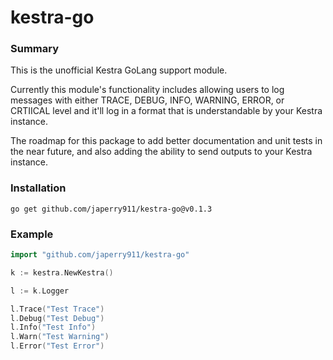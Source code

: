 # kestra-go

### Summary

This is the unofficial Kestra GoLang support module. 

Currently this module's functionality includes allowing users to log messages with either TRACE, DEBUG, INFO, WARNING, ERROR, or CRTIICAL level and it'll log in a format that is understandable by your Kestra instance.

The roadmap for this package to add better documentation and unit tests in the near future, and also adding the ability to send outputs to your Kestra instance. 

### Installation

`go get github.com/japerry911/kestra-go@v0.1.3`

### Example

```go
import "github.com/japerry911/kestra-go"

k := kestra.NewKestra()

l := k.Logger

l.Trace("Test Trace")
l.Debug("Test Debug")
l.Info("Test Info")
l.Warn("Test Warning")
l.Error("Test Error")
```